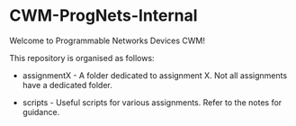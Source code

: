 # CWM-ProgNets-Internal
Welcome to Programmable Networks Devices CWM!

This repository is organised as follows:

* assignmentX - A folder dedicated to assignment X. Not all assignments have a dedicated folder.

* scripts - Useful scripts for various assignments. Refer to the notes for guidance.
